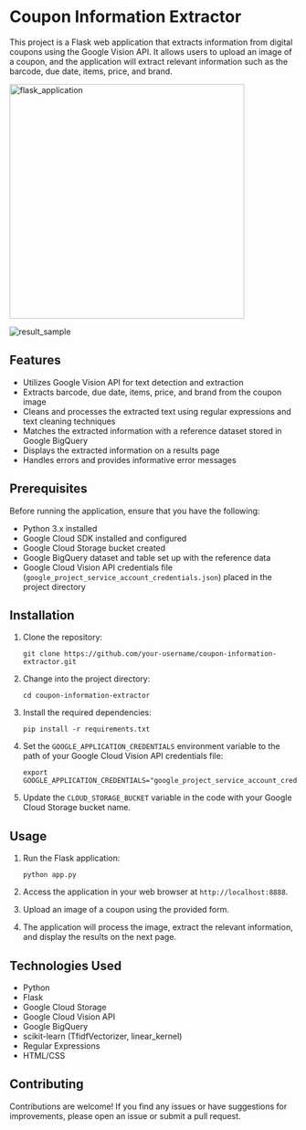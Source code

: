 # Coupon Information Extractor

This project is a Flask web application that extracts information from digital coupons using the Google Vision API. It allows users to upload an image of a coupon, and the application will extract relevant information such as the barcode, due date, items, price, and brand.

[<img width="411" alt="flask_application" src="https://github.com/llnOrmll/OCR_Digital_Coupons/assets/32804828/9993ce74-4898-4fdf-b6ea-edbfaae5b68e">](https://github.com/llnOrmll/OCR_Digital_Coupons/blob/main/sample_images/flask_application.png)

![result_sample](https://github.com/llnOrmll/OCR_Digital_Coupons/assets/32804828/6d3a63d0-0623-4570-8a28-3c07f9a97029)


## Features

- Utilizes Google Vision API for text detection and extraction
- Extracts barcode, due date, items, price, and brand from the coupon image
- Cleans and processes the extracted text using regular expressions and text cleaning techniques
- Matches the extracted information with a reference dataset stored in Google BigQuery
- Displays the extracted information on a results page
- Handles errors and provides informative error messages

## Prerequisites

Before running the application, ensure that you have the following:

- Python 3.x installed
- Google Cloud SDK installed and configured
- Google Cloud Storage bucket created
- Google BigQuery dataset and table set up with the reference data
- Google Cloud Vision API credentials file (`google_project_service_account_credentials.json`) placed in the project directory

## Installation

1. Clone the repository:
   ```
   git clone https://github.com/your-username/coupon-information-extractor.git
   ```

2. Change into the project directory:
   ```
   cd coupon-information-extractor
   ```

3. Install the required dependencies:
   ```
   pip install -r requirements.txt
   ```

4. Set the `GOOGLE_APPLICATION_CREDENTIALS` environment variable to the path of your Google Cloud Vision API credentials file:
   ```
   export GOOGLE_APPLICATION_CREDENTIALS="google_project_service_account_credentials.json"
   ```

5. Update the `CLOUD_STORAGE_BUCKET` variable in the code with your Google Cloud Storage bucket name.

## Usage

1. Run the Flask application:
   ```
   python app.py
   ```

2. Access the application in your web browser at `http://localhost:8888`.

3. Upload an image of a coupon using the provided form.

4. The application will process the image, extract the relevant information, and display the results on the next page.

## Technologies Used

- Python
- Flask
- Google Cloud Storage
- Google Cloud Vision API
- Google BigQuery
- scikit-learn (TfidfVectorizer, linear_kernel)
- Regular Expressions
- HTML/CSS

## Contributing

Contributions are welcome! If you find any issues or have suggestions for improvements, please open an issue or submit a pull request.
